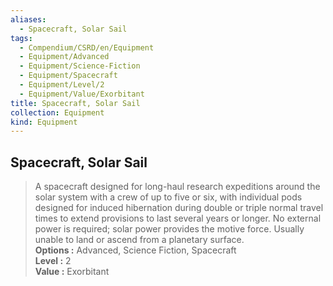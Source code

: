 ```yaml
---
aliases:
  - Spacecraft, Solar Sail
tags:
  - Compendium/CSRD/en/Equipment
  - Equipment/Advanced
  - Equipment/Science-Fiction
  - Equipment/Spacecraft
  - Equipment/Level/2
  - Equipment/Value/Exorbitant
title: Spacecraft, Solar Sail
collection: Equipment
kind: Equipment
---
```

## Spacecraft, Solar Sail  
  
>A spacecraft designed for long-haul research expeditions around the solar system with a crew of up to five or six, with individual pods designed for induced hibernation during double or triple normal travel times to extend provisions to last several years or longer. No external power is required; solar power provides the motive force. Usually unable to land or ascend from a planetary surface.  
> **Options :** Advanced, Science Fiction, Spacecraft  
> **Level :** 2  
> **Value :** Exorbitant
